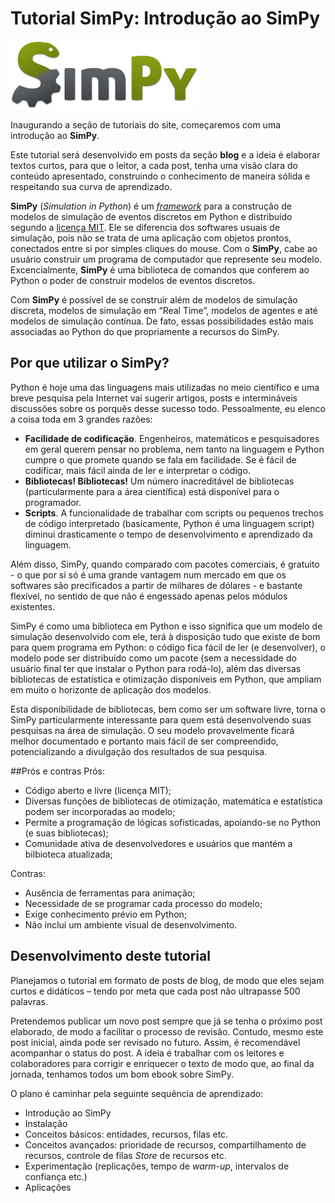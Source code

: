 # Tutorial SimPy: Introdução ao SimPy 
![SimPy logo](SimPy_Logo300.png)

Inaugurando a seção de tutoriais do site, começaremos com uma introdução ao **SimPy**.

Este tutorial será desenvolvido em posts da seção **blog** e a ideia é elaborar textos curtos, para que o leitor, a cada post, tenha uma visão clara do conteúdo apresentado, construindo o conhecimento de maneira sólida e respeitando sua curva de aprendizado.

<!---
este parágrafo vale para todos os módulos do tutorial, deveria vir no README...
--->

**SimPy** (*Simulation in Python*) é um *[framework](https://pt.wikipedia.org/wiki/Framework)* para a construção de modelos de simulação de eventos discretos em Python e distribuído segundo a [licença MIT](https://pt.wikipedia.org/wiki/Licen%C3%A7a_MIT).  Ele se diferencia dos softwares usuais de simulação, pois não se trata de uma aplicação com objetos prontos, conectados entre si por simples cliques do mouse. Com o **SimPy**, cabe ao usuário construir um programa de computador que represente seu modelo. Excencialmente, **SimPy** é uma biblioteca de comandos que conferem ao Python  o poder de construir modelos de eventos discretos.

<!---
1. o modelo de simulação é feito editando-se diretamente um código em Python (seria o equivalente ao SIMAN, linguagem por trás do Arena)
2. a biblioteca SimPy disponibiliza funções que facilitam o desenvolvimento dos modelos
3. não há um ambiente visual para desenvolvimento dos modelos como nos softwares comerciais (talvez haja, mas o mais comum é trabalhar diretamente com a linguagem, não com ambientes de desenvolvimento)
4. é uma linguagem gratuita
5. acho que seria legal colocar um exemplo de código apenas para mostrar a cara de um modelo em simpy.
6. o Python é uma linguagem orientada a objetos
--->

Com **SimPy** é possível de se construir além de modelos de simulação discreta, modelos de simulação em “Real Time”, modelos de agentes e até modelos de simulação contínua. De fato, essas possibilidades estão mais associadas ao Python do que propriamente a recursos do SimPy.
## Por que utilizar o SimPy?

Python é hoje uma das linguagens mais utilizadas no meio científico e uma breve pesquisa pela Internet vai sugerir artigos, posts e intermináveis discussões sobre os porquês desse sucesso todo. Pessoalmente, eu elenco a coisa toda em 3 grandes razões:

   - **Facilidade de codificação**. Engenheiros, matemáticos e pesquisadores em geral querem pensar no problema, nem tanto na linguagem e Python cumpre o que promete quando se fala em facilidade. Se é fácil de codificar, mais fácil ainda de ler e interpretar o código.
   - **Bibliotecas! Bibliotecas!** Um número inacreditável de bibliotecas (particularmente para a área científica) está disponível para o programador.
   - **Scripts**. A funcionalidade de trabalhar com scripts ou pequenos trechos de código interpretado (basicamente, Python é uma linguagem script) diminui drasticamente o tempo de desenvolvimento e aprendizado da linguagem.


Além disso, SimPy, quando comparado com pacotes comerciais, é gratuito - o que por si só é uma grande vantagem num mercado em que os softwares são precificados a partir de milhares de dólares - e bastante
flexível, no sentido de que não é engessado apenas pelos módulos existentes.

SimPy é como uma biblioteca em Python e isso significa que um modelo de simulação desenvolvido com ele, terá à disposição tudo que existe de bom para quem programa em Python: o código fica fácil de ler (e desenvolver), o modelo pode ser distribuído como um pacote (sem a necessidade do usuário final ter que instalar o Python para rodá-lo), além das diversas bibliotecas de estatística e otimização disponíveis em Python, que ampliam em muito o horizonte de aplicação dos modelos.

Esta disponibilidade de bibliotecas, bem como ser um software livre, torna o SimPy particularmente interessante para quem está desenvolvendo suas pesquisas na área de simulação. O seu modelo provavelmente ficará melhor documentado e portanto mais fácil de ser compreendido, potencializando a divulgação dos resultados de sua pesquisa.



##Prós e contras
Prós:

- Código aberto e livre (licença MIT);
- Diversas funções de bibliotecas de otimização, matemática e estatística podem ser incorporadas ao modelo;
- Permite a programação de lógicas sofisticadas, apoiando-se no Python (e suas bibliotecas);
- Comunidade ativa de desenvolvedores e usuários que mantém a bilbioteca atualizada;

Contras:

- Ausência de ferramentas para animação;
- Necessidade de se programar cada processo do modelo;
- Exige conhecimento prévio em Python;
- Não inclui um ambiente visual de desenvolvimento.


## Desenvolvimento deste tutorial
Planejamos o tutorial em formato de posts de blog, de modo que eles sejam curtos e didáticos – tendo por meta que cada post não ultrapasse 500 palavras.

<!---
Este trecho está repetido. Melhor por no capítulo de introução (README), com definição dos objetivos do tutorial, público-alvo, estutura etc.
Cada etapa do tutorial poderia ser chamada "módulo".
Estes módulo seria sobre o SimPy...

Não seria melhor começar com:
1. O que é Simulação? (módulo 1)  <<< Não é livro de simulação
2. O que é Python? (módulo 2)
3. O que é SimPy (módulo 3)
4. Instalando Python / Simpy (módulo 4)
...

--->

Pretendemos publicar um novo post sempre que já se tenha o próximo post elaborado, de modo a facilitar o processo de revisão. Contudo, mesmo este post inicial, ainda pode ser revisado no futuro. Assim, é recomendável acompanhar o status do post. A ideia é trabalhar com os leitores e colaboradores para corrigir e enriquecer o texto de modo que, ao final da jornada, tenhamos todos um bom ebook sobre SimPy.



O plano é caminhar pela seguinte sequência de aprendizado:

- Introdução ao SimPy
- Instalação
- Conceitos básicos: entidades, recursos, filas etc.
- Conceitos avançados: prioridade de recursos, compartilhamento de recursos, controle de filas *Store* de recursos etc.
- Experimentação (replicações, tempo de *warm-up*, intervalos de confiança etc.)
- Aplicações

 


 

